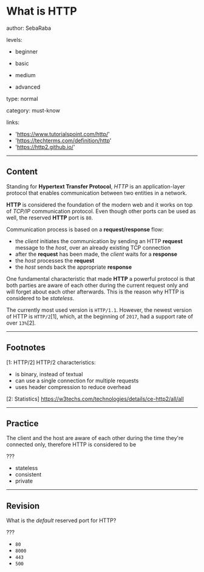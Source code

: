 # What is HTTP
author: SebaRaba

levels:

  - beginner

  - basic

  - medium

  - advanced

type: normal

category: must-know

links:

  - 'https://www.tutorialspoint.com/http/'
  - 'https://techterms.com/definition/http'
  - 'https://http2.github.io/'

---
## Content

Standing for **Hypertext Transfer Protocol**, *HTTP* is an application-layer protocol that enables communication between two entities in a network.

**HTTP** is considered the foundation of the modern web and it works on top of *TCP/IP* communication protocol. Even though other ports can be used as well, the reserved **HTTP** port is `80`.

Communication process is based on a **request/response** flow:
- the *client* initiates the communication by sending an HTTP **request** message to the *host*, over an already existing TCP connection
- after the **request** has been made, the *client* waits for a **response**
- the *host* processes the **request**
- the *host* sends back the appropriate **response**

One fundamental characteristic that made **HTTP** a powerful protocol is that both parties are aware of each other during the current request only and will forget about each other afterwards. This is the reason why HTTP is considered to be *stateless*.

The currently most used version is `HTTP/1.1`. However, the newest version of HTTP is `HTTP/2`[1], which, at the beginning of `2017`, had a support rate of over `13%`[2].

---
## Footnotes

[1: HTTP/2]
HTTP/2 characteristics:
 - is binary, instead of textual
 - can use a single connection for multiple requests
 - uses header compression to reduce overhead

[2: Statistics]
https://w3techs.com/technologies/details/ce-http2/all/all

---
## Practice

The client and the host are aware of each other during the time they're connected only, therefore HTTP is considered to be

???

* stateless
* consistent
* private

---
## Revision

What is the *default* reserved port for HTTP?

???

* `80`
* `8000`
* `443`
* `500`

